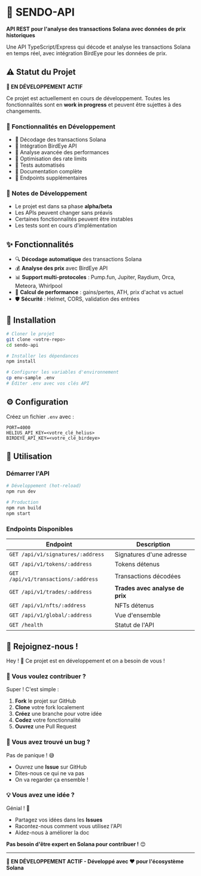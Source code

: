 # 🚀 SENDO-API

**API REST pour l'analyse des transactions Solana avec données de prix historiques**

Une API TypeScript/Express qui décode et analyse les transactions Solana en temps réel, avec intégration BirdEye pour les données de prix.

## ⚠️ Statut du Projet

**🔄 EN DÉVELOPPEMENT ACTIF**

Ce projet est actuellement en cours de développement. Toutes les fonctionnalités sont en **work in progress** et peuvent être sujettes à des changements.

### 🚧 Fonctionnalités en Développement
- 🔄 Décodage des transactions Solana
- 🔄 Intégration BirdEye API
- 🔄 Analyse avancée des performances
- 🔄 Optimisation des rate limits
- 🔄 Tests automatisés
- 🔄 Documentation complète
- 🔄 Endpoints supplémentaires

### 📝 Notes de Développement
- Le projet est dans sa phase **alpha/beta**
- Les APIs peuvent changer sans préavis
- Certaines fonctionnalités peuvent être instables
- Les tests sont en cours d'implémentation

## ✨ Fonctionnalités

- 🔍 **Décodage automatique** des transactions Solana
- 💰 **Analyse des prix** avec BirdEye API
- 📊 **Support multi-protocoles** : Pump.fun, Jupiter, Raydium, Orca, Meteora, Whirlpool
- 🎯 **Calcul de performance** : gains/pertes, ATH, prix d'achat vs actuel
- 🛡️ **Sécurité** : Helmet, CORS, validation des entrées

## 🚀 Installation

```bash
# Cloner le projet
git clone <votre-repo>
cd sendo-api

# Installer les dépendances
npm install

# Configurer les variables d'environnement
cp env-sample .env
# Éditer .env avec vos clés API
```

## ⚙️ Configuration

Créez un fichier `.env` avec :

```env
PORT=4000
HELIUS_API_KEY=<votre_clé_helius>
BIRDEYE_API_KEY=<votre_clé_birdeye>
```

## 🎯 Utilisation

### Démarrer l'API

```bash
# Développement (hot-reload)
npm run dev

# Production
npm run build
npm start
```

### Endpoints Disponibles

| Endpoint | Description |
|----------|-------------|
| `GET /api/v1/signatures/:address` | Signatures d'une adresse |
| `GET /api/v1/tokens/:address` | Tokens détenus |
| `GET /api/v1/transactions/:address` | Transactions décodées |
| `GET /api/v1/trades/:address` | **Trades avec analyse de prix** |
| `GET /api/v1/nfts/:address` | NFTs détenus |
| `GET /api/v1/global/:address` | Vue d'ensemble |
| `GET /health` | Statut de l'API |

## 🤝 Rejoignez-nous !

Hey ! 👋 Ce projet est en développement et on a besoin de vous !

### 🚀 Vous voulez contribuer ?
Super ! C'est simple :
1. **Fork** le projet sur GitHub
2. **Clone** votre fork localement
3. **Créez** une branche pour votre idée
4. **Codez** votre fonctionnalité
5. **Ouvrez** une Pull Request

### 🐛 Vous avez trouvé un bug ?
Pas de panique ! 😅 
- Ouvrez une **Issue** sur GitHub
- Dites-nous ce qui ne va pas
- On va regarder ça ensemble !

### 💡 Vous avez une idée ?
Génial ! 🎉
- Partagez vos idées dans les **Issues**
- Racontez-nous comment vous utilisez l'API
- Aidez-nous à améliorer la doc

**Pas besoin d'être expert en Solana pour contribuer !** 😊

---

**🔄 EN DÉVELOPPEMENT ACTIF - Développé avec ❤️ pour l'écosystème Solana**
